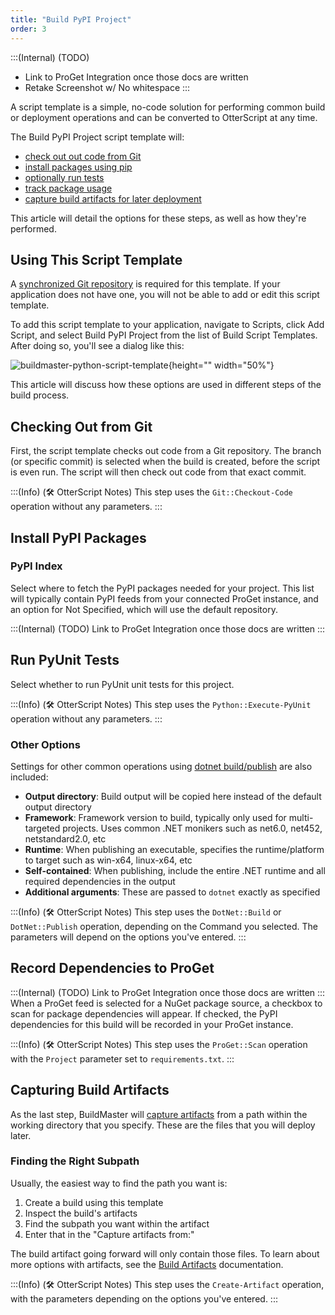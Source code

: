 ```yaml
---
title: "Build PyPI Project"
order: 3
---
```


:::(Internal) (TODO)
- Link to ProGet Integration once those docs are written
- Retake Screenshot w/ No whitespace
:::

A script template is a simple, no-code solution for performing common build or deployment operations and can be converted to OtterScript at any time. 

The Build PyPI Project script template will:
* [check out out code from Git](#checking-out-from-git)
* [install packages using pip](#install-pypi-packages)
* [optionally run tests](#install-pypi-packages)
* [track package usage](#record-dependencies-to-proget)
* [capture build artifacts for later deployment](#capturing-build-artifacts)

This article will detail the options for these steps, as well as how they're performed.

## Using This Script Template
A [synchronized Git repository](/docs/buildmaster/builds-continuous-integration/buildmaster-git-source-control#synchronized-git-repositories) is required for this template. If your application does not have one, you will not be able to add or edit this script template.

To add this script template to your application, navigate to Scripts, click Add Script, and select Build PyPI Project from the list of Build Script Templates. After doing so, you'll see a dialog like this:

![buildmaster-python-script-template](/resources/docs/buildmaster-python-script-template.png){height="" width="50%"}

This article will discuss how these options are used in different steps of the build process.


## Checking Out from Git
First, the script template checks out code from a Git repository. The branch (or specific commit) is selected when the build is created, before the script is even run. The script will then check out code from that exact commit.

:::(Info) (🛠 OtterScript Notes)
This step uses the `Git::Checkout-Code` operation without any parameters.
:::

## Install PyPI Packages

### PyPI Index
Select where to fetch the PyPI packages needed for your project. This list will typically contain PyPI feeds from your connected ProGet instance, and an option for Not Specified, which will use the default repository.

:::(Internal) (TODO)
Link to ProGet Integration once those docs are written
:::

## Run PyUnit Tests
Select whether to run PyUnit unit tests for this project.

:::(Info) (🛠 OtterScript Notes)
This step uses the `Python::Execute-PyUnit` operation without any parameters.
:::


### Other Options
Settings for other common operations using [dotnet build/publish](https://learn.microsoft.com/en-us/dotnet/core/tools/dotnet-build) are also included:

* **Output directory**: Build output will be copied here instead of the default output directory
* **Framework**: Framework version to build, typically only used for multi-targeted projects. Uses common .NET monikers such as net6.0, net452, netstandard2.0, etc
* **Runtime**: When publishing an executable, specifies the runtime/platform to target such as win-x64, linux-x64, etc
* **Self-contained**: When publishing, include the entire .NET runtime and all required dependencies in the output
* **Additional arguments**: These are passed to `dotnet` exactly as specified

:::(Info) (🛠 OtterScript Notes)
This step uses the `DotNet::Build` or `DotNet::Publish` operation, depending on the Command you selected. The parameters will depend on the options you've entered.
:::

## Record Dependencies to ProGet
 :::(Internal) (TODO)
Link to ProGet Integration once those docs are written
:::
When a ProGet feed is selected for a NuGet package source, a checkbox to scan for package dependencies will appear. If checked, the PyPI dependencies for this build will be recorded in your ProGet instance.

:::(Info) (🛠 OtterScript Notes)
This step uses the `ProGet::Scan` operation with the `Project` parameter set to `requirements.txt`.
:::

## Capturing Build Artifacts
As the last step, BuildMaster will [capture artifacts](/docs/buildmaster/builds-continuous-integration/buildmaster-artifacts) from a path within the working directory that you specify. These are the files that you will deploy later.

 
 ### Finding the Right Subpath
 Usually, the easiest way to find the path you want is:
 1. Create a build using this template
 2. Inspect the build's artifacts
 3. Find the subpath you want within the artifact
 4. Enter that in the "Capture artifacts from:"

The build artifact going forward will only contain those files. To learn about more options with artifacts, see the [Build Artifacts](/docs/buildmaster/builds-continuous-integration/buildmaster-artifacts) documentation.

:::(Info) (🛠 OtterScript Notes)
This step uses the `Create-Artifact` operation, with the parameters depending on the options you've entered.
:::